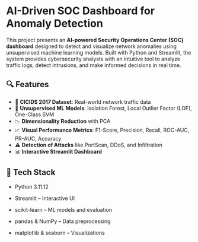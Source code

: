 # AI-Driven SOC Dashboard for Anomaly Detection

This project presents an **AI-powered Security Operations Center (SOC) dashboard** designed to detect and visualize network anomalies using unsupervised machine learning models. Built with Python and Streamlit, the system provides cybersecurity analysts with an intuitive tool to analyze traffic logs, detect intrusions, and make informed decisions in real time.

## 🔍 Features

- 📁 **CICIDS 2017 Dataset**: Real-world network traffic data
- 🧠 **Unsupervised ML Models**: Isolation Forest, Local Outlier Factor (LOF), One-Class SVM
- 📉 **Dimensionality Reduction** with PCA
- 📈 **Visual Performance Metrics**: F1-Score, Precision, Recall, ROC-AUC, PR-AUC, Accuracy
- ⚠️ **Detection of Attacks** like PortScan, DDoS, and Infiltration
- 📊 **Interactive Streamlit Dashboard**
  
## 🧰 Tech Stack

- Python 3.11.12

- Streamlit – Interactive UI

- scikit-learn – ML models and evaluation

- pandas & NumPy – Data preprocessing

- matplotlib & seaborn – Visualizations
